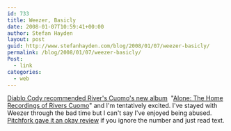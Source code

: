 ```yaml
---
id: 733
title: Weezer, Basicly
date: 2008-01-07T10:59:41+00:00
author: Stefan Hayden
layout: post
guid: http://www.stefanhayden.com/blog/2008/01/07/weezer-basicly/
permalink: /blog/2008/01/07/weezer-basicly/
Post:
  - link
categories:
  - web
---
```

<a href="http://blog.myspace.com/index.cfm?fuseaction=blog.view&amp;friendID=301249153&amp;blogID=345065393">Diablo Cody recommended River's Cuomo's new album</a>  <span class="reviewtitle fn">"<a href="http://www.amazon.com/exec/obidos/ASIN/B00110JDUQ/ref=nosim/sthayden-20/">Alone: The Home Recordings of Rivers Cuomo</a>" and I'm tentatively excited. I've stayed with Weezer through the bad time but I can't say I've enjoyed being abused. <a href="http://www.pitchforkmedia.com/article/record_review/47569-alone-the-home-recordings-of-rivers-cuomo">Pitchfork gave it an okay review</a> if you ignore the number and just read text.</span>
